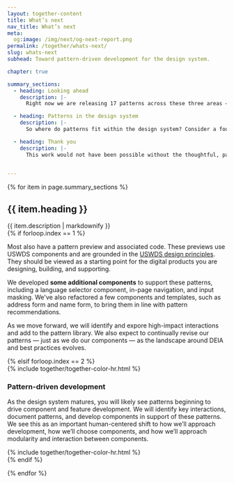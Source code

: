 ```yaml
---
layout: together-content
title: What’s next
nav_title: What’s next
meta:
  og:image: /img/next/og-next-report.png
permalink: /together/whats-next/
slug: whats-next
subhead: Toward pattern-driven development for the design system.

chapter: true

summary_sections:
  - heading: Looking ahead
    description: |-
      Right now we are releasing 17 patterns across these three areas — user profile, complex forms, and language selection. Some of the patterns are more straightforward — like how to help a user provide an email address. Some are more complex, such as how to help a user provide their race and ethnicity. Each pattern has information on when to use it, best practices, usability and accessibility considerations, as well as research references and a changelog. 

  - heading: Patterns in the design system
    description: |-
      So where do patterns fit within the design system? Consider a food metaphor. Patterns are the recipes that pull together components (ingredients), tokens (flavors and textures), and usability and accessibility guidance (food preparation techniques). Patterns provide the recipe — the blueprint — for creating an inclusive experience. You’ll still need to apply your deep knowledge of your users to make design choices that work for you, but the patterns summarize the considerations important to your choices. Templates are a specific application of the recipe.

  - heading: Thank you
    description: |-
      This work would not have been possible without the thoughtful, passionate, and generous information sharing of our research participants. **Thank you to everyone who participated** in the interviews, provided samples, and offered their lived experience and feedback. We encourage you to be a part of the evolution of our design pattern library by contributing your thoughts and suggestions as we move forward. 
      

---
```


{% for item in page.summary_sections %}
  <section id="section-{{ forloop.index }}" class="together-section together-section--{{ item.title | downcase | replace: " ", "-" | remove: "’" }} {{ item.section_class }}">
    <div class="grid-container">
      <div class="grid-row">
        <div class="tablet:grid-col-12 desktop:grid-col-3">
          <div class="together-section__header">
            <h2 class="together-section__heading">{{ item.heading }}</h2>
          </div>
        </div>
        <div class="desktop:grid-col-8 desktop:margin-left-auto together-section-description">
          {{ item.description | markdownify }}
        </div>
      </div>
      <div class="grid-row">
        <div class="grid-col-12">
{% if forloop.index == 1 %}
          <div class="desktop:grid-offset-4 measure-4">
            <p>
              Most also have a pattern preview and associated code. These previews use USWDS components and are grounded in the <a href="https://designsystem.digital.gov/design-principles/">USWDS design principles</a>. They should be viewed as a starting point for the digital products you are designing, building, and supporting. 
            </p>
            <p>
              We developed <strong>some additional components</strong> to support these patterns, including a language selector component, in-page navigation, and input masking. We've also refactored a few components and templates, such as address form and name form, to bring them in line with pattern recommendations.
            </p>
            <p>
              As we move forward, we will identify and expore high-impact interactions and add to the pattern library. We also expect to continually revise our patterns — just as we do our components — as the landscape around DEIA and best practices evolves.
            </p>
          </div>
{% elsif forloop.index == 2 %}
          <div class="margin-top-6 desktop:grid-offset-4">
            {% include together/together-color-hr.html %}
          <section class="together-section bg-indigo-cool-70 padding-2 desktop:padding-x-0 text-white">
            <div class="desktop:padding-x-10 tablet:padding-4">
                <h3 class="text-indigo-10 margin-top-3">Pattern-driven development</h3>
                <p class="text-white measure-4">
                  As the design system matures, you will likely see patterns beginning to drive component and feature development. We will identify key interactions, document patterns, and develop components in support of these patterns. We see this as an important human-centered shift to how we’ll approach development, how we’ll choose components, and how we’ll approach modularity and interaction between components.</p>
              </div>
            </section>
          {% include together/together-color-hr.html %}
          </div>
{% endif %}
        </div>
      </div>
    </div>
  </section>
  
{% endfor %}